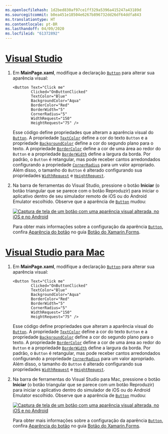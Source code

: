 ```yaml
---
ms.openlocfilehash: 1d2bed830af97ce1ff329a5396a415247a43189d
ms.sourcegitcommit: b0ea451e18504e6267b896732dd26df64ddfa843
ms.translationtype: HT
ms.contentlocale: pt-BR
ms.lasthandoff: 04/09/2020
ms.locfileid: "61372892"
---
```

# <a name="visual-studio"></a>[Visual Studio](#tab/vswin)

1. Em **MainPage.xaml**, modifique a declaração [`Button`](xref:Xamarin.Forms.Button) para alterar sua aparência visual:

    ```xaml
    <Button Text="Click me"
            Clicked="OnButtonClicked"
            TextColor="Blue"
            BackgroundColor="Aqua"
            BorderColor="Red"
            BorderWidth="5"
            CornerRadius="5"
            WidthRequest="150"
            HeightRequest="75" />
    ```

    Esse código define propriedades que alteram a aparência visual do [`Button`](xref:Xamarin.Forms.Button). A propriedade [`TextColor`](xref:Xamarin.Forms.Button.TextColor) define a cor do texto `Button` e a propriedade [`BackgroundColor`](xref:Xamarin.Forms.VisualElement.BackgroundColor) define a cor do segundo plano para o texto. A propriedade [`BorderColor`](xref:Xamarin.Forms.Button.BorderColor) define a cor de uma área ao redor do `Button` e a propriedade [`BorderWidth`](xref:Xamarin.Forms.Button.BorderWidth) define a largura da borda. Por padrão, o `Button` é retangular, mas pode receber cantos arredondados configurando a propriedade [`CornerRadius`](xref:Xamarin.Forms.Button.CornerRadius) para um valor apropriado. Além disso, o tamanho do `Button` é alterado configurando sua propriedades [`WidthRequest`](xref:Xamarin.Forms.VisualElement.WidthRequest) e [`HeightRequest`](xref:Xamarin.Forms.VisualElement.HeightRequest).

1. Na barra de ferramentas do Visual Studio, pressione o botão **Iniciar** (o botão triangular que se parece com o botão Reproduzir) para iniciar o aplicativo dentro de seu simulador remoto de iOS ou do Android Emulator escolhido. Observe que a aparência de [`Button`](xref:Xamarin.Forms.Button) mudou:

    [![Captura de tela de um botão com uma aparência visual alterada, no iOS e no Android](../images/change-button-appearance.png "Botão com aparência alterada")](../images/change-button-appearance-large.png#lightbox "Botão com aparência alterada")

    Para obter mais informações sobre a configuração da aparência [`Button`](xref:Xamarin.Forms.Button), confira [Aparência do botão](~/xamarin-forms/user-interface/button.md#button-appearance) no guia [Botão do Xamarin.Forms](~/xamarin-forms/user-interface/button.md).

# <a name="visual-studio-for-mac"></a>[Visual Studio para Mac](#tab/vsmac)

1. Em **MainPage.xaml**, modifique a declaração [`Button`](xref:Xamarin.Forms.Button) para alterar sua aparência visual:

    ```xaml
    <Button Text="Click me"
            Clicked="OnButtonClicked"
            TextColor="Blue"
            BackgroundColor="Aqua"
            BorderColor="Red"
            BorderWidth="5"
            CornerRadius="5"
            WidthRequest="150"
            HeightRequest="75" />
    ```

    Esse código define propriedades que alteram a aparência visual do [`Button`](xref:Xamarin.Forms.Button). A propriedade [`TextColor`](xref:Xamarin.Forms.Button.TextColor) define a cor do texto `Button` e a propriedade [`BackgroundColor`](xref:Xamarin.Forms.VisualElement.BackgroundColor) define a cor do segundo plano para o texto. A propriedade [`BorderColor`](xref:Xamarin.Forms.Button.BorderColor) define a cor de uma área ao redor do `Button` e a propriedade [`BorderWidth`](xref:Xamarin.Forms.Button.BorderWidth) define a largura da borda. Por padrão, o `Button` é retangular, mas pode receber cantos arredondados configurando a propriedade [`CornerRadius`](xref:Xamarin.Forms.Button.CornerRadius) para um valor apropriado. Além disso, o tamanho do `Button` é alterado configurando sua propriedades [`WidthRequest`](xref:Xamarin.Forms.VisualElement.WidthRequest) e [`HeightRequest`](xref:Xamarin.Forms.VisualElement.HeightRequest).

1. Na barra de ferramentas do Visual Studio para Mac, pressione o botão **Iniciar** (o botão triangular que se parece com um botão Reproduzir) para iniciar o aplicativo dentro do simulador de iOS ou do Android Emulator escolhido. Observe que a aparência de [`Button`](xref:Xamarin.Forms.Button) mudou:

    [![Captura de tela de um botão com uma aparência visual alterada, no iOS e no Android](../images/change-button-appearance.png "Botão com aparência alterada")](../images/change-button-appearance-large.png#lightbox "Botão com aparência alterada")

    Para obter mais informações sobre a configuração da aparência [`Button`](xref:Xamarin.Forms.Button), confira [Aparência do botão](~/xamarin-forms/user-interface/button.md#button-appearance) no guia [Botão do Xamarin.Forms](~/xamarin-forms/user-interface/button.md).
